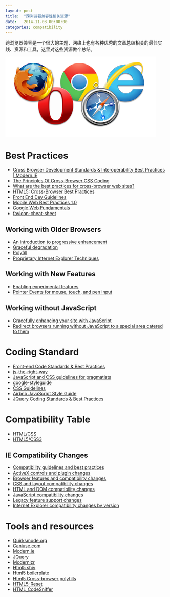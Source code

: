 ```yaml
---
layout: post
title:  "跨浏览器兼容性相关资源"
date:   2014-11-03 00:00:00
categories: compatibility
---
```


跨浏览器兼容是一个很大的主题，网络上也有各种优秀的文章总结相关的最佳实践、资源和工具，这里对这些资源做个总结。

![cross-browser-support](/assets/images/posts/cross-browser-support.png)

<!--more-->

# Best Practices

-   [Cross Browser Development Standards & Interoperability Best
    Practices |
    Modern.IE](https://www.modern.ie/en-us/category/code-with-standards)
-   [The Principles Of Cross-Browser CSS
    Coding](http://www.smashingmagazine.com/2010/06/07/the-principles-of-cross-browser-css-coding/ "Read 'The Principles Of Cross-Browser CSS Coding'")
-   [What are the best practices for cross-browser web
    sites?](http://stackoverflow.com/questions/1064594/what-are-the-best-practices-for-cross-browser-web-sites)
-   [HTML5: Cross-Browser Best
    Practices](http://channel9.msdn.com/events/MIX/MIX10/CL27)
-   [Front End Dev
    Guidelines](http://taitems.github.io/Front-End-Development-Guidelines/)
-   [Mobile Web Best Practices 1.0](http://www.w3.org/TR/mobile-bp/)
-   [Google Web
    Fundamentals](https://developers.google.com/web/fundamentals/)
-   [favicon-cheat-sheet](https://github.com/audreyr/favicon-cheat-sheet)

## Working with Older Browsers

-   [An introduction to progressive
    enhancement](https://docs.webplatform.org/wiki/concepts/progressive_enhancement "concepts/progressive enhancement")
-   [Graceful
    degradation](https://docs.webplatform.org/wiki/concepts/graceful_degradation "concepts/graceful degradation")
-   [Polyfill](https://docs.webplatform.org/wiki/concepts/polyfill "concepts/polyfill")
-   [Proprietary Internet Explorer
    Techniques](https://docs.webplatform.org/wiki/concepts/proprietary_internet_explorer_techniques "concepts/proprietary internet explorer techniques")

## Working with New Features

-   [Enabling experimental
    features](https://docs.webplatform.org/wiki/concepts/experimental_features "concepts/experimental features")
-   [Pointer Events for mouse, touch, and pen
    input](https://docs.webplatform.org/wiki/concepts/Pointer_Events "concepts/Pointer Events")

## Working without JavaScript

-   [Gracefully enhancing your site with
    JavaScript](https://docs.webplatform.org/w/index.php?title=concepts/graceful_enhancement&action=edit&redlink=1 "concepts/graceful enhancement (page does not exist)")
-   [Redirect browsers running without JavaScript to a special area
    catered to
    them](https://docs.webplatform.org/wiki/concepts/redirect_no_javascript "concepts/redirect no javascript")

# Coding Standard

-   [Front-end Code Standards & Best
    Practices](http://isobar-idev.github.io/code-standards/)
-   [js-the-right-way](http://jstherightway.org/)
-   [JavaScript and CSS guidelines for
    pragmatists](https://github.com/stevekwan/best-practices)
-   [google-styleguide](https://code.google.com/p/google-styleguide/)
-   [CSS Guidelines](http://cssguidelin.es/)
-   [Airbnb JavaScript Style
    Guide](https://github.com/airbnb/javascript)
-   [JQuery Coding Standards & Best
    Practices](http://lab.abhinayrathore.com/jquery-standards/)

# Compatibility Table

-   [HTML/CSS](http://www.quirksmode.org)
-   [HTML5/CSS3](http://caniuse.com)

## IE Compatibility Changes

-   [Compatibility guidelines and best
    practices](http://msdn.microsoft.com/en-us/library/ie/gg130949%28v=vs.85%29.aspx "Compatibility guidelines and best practices")
-   [ActiveX controls and plugin
    changes](http://msdn.microsoft.com/en-us/library/ie/dn467847%28v=vs.85%29.aspx "ActiveX controls and plugin changes")
-   [Browser features and compatibility
    changes](http://msdn.microsoft.com/en-us/library/ie/dn467848%28v=vs.85%29.aspx "Browser features and compatibility changes")
-   [CSS and layout compatibility
    changes](http://msdn.microsoft.com/en-us/library/ie/dn467849%28v=vs.85%29.aspx "CSS and layout compatibility changes")
-   [HTML and DOM compatibility
    changes](http://msdn.microsoft.com/en-us/library/ie/dn467850%28v=vs.85%29.aspx "HTML and DOM compatibility changes")
-   [JavaScript compatibility
    changes](http://msdn.microsoft.com/en-us/library/ie/dn467851%28v=vs.85%29.aspx "JavaScript compatibility changes")
-   [Legacy feature support
    changes](http://msdn.microsoft.com/en-us/library/ie/dn467852%28v=vs.85%29.aspx "Legacy feature support changes")
-   [Internet Explorer compatibility changes by
    version](http://msdn.microsoft.com/en-us/library/ie/dn467846%28v=vs.85%29.aspx "Internet Explorer compatibility changes by version")

# Tools and resources

-   [Quirksmode.org](http://quirksmode.org)
-   [Caniuse.com](http://caniuse.com)
-   [Modern.ie](http://modern.ie)
-   [JQuery](http://jquery.com)
-   [Modernizr](http://www.modernizr.com/)
-   [Html5 shiv](http://code.google.com/p/html5shiv/)
-   [Html5 boilerplate](http://html5boilerplate.com/)
-   [Html5 Cross-browser
    polyfills](https://github.com/Modernizr/Modernizr/wiki/HTML5-Cross-browser-Polyfills)
-   [HTML5-Reset](https://github.com/murtaugh/HTML5-Reset)
-   [HTML\_CodeSniffer](https://github.com/squizlabs/HTML_CodeSniffer)




